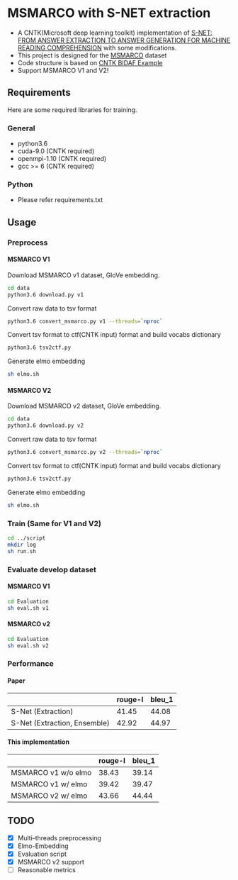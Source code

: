 # MSMARCO with S-NET extraction
* A CNTK(Microsoft deep learning toolkit) implementation of [S-NET: FROM ANSWER EXTRACTION TO ANSWER
GENERATION FOR MACHINE READING COMPREHENSION](https://arxiv.org/pdf/1706.04815.pdf) with some modifications. 
* This project is designed for the [MSMARCO](http://www.msmarco.org/) dataset
* Code structure is based on [CNTK BIDAF Example](https://github.com/Microsoft/CNTK/tree/nikosk/bidaf/Examples/Text/BidirectionalAttentionFlow/msmarco)
* Support MSMARCO V1 and V2!

## Requirements

Here are some required libraries for training.

### General
* python3.6
* cuda-9.0 (CNTK required)
* openmpi-1.10 (CNTK required)
* gcc >= 6 (CNTK required)

### Python
* Please refer requirements.txt

## Usage 

### Preprocess

#### MSMARCO V1
Download MSMARCO v1 dataset, GloVe embedding.

```Bash
cd data
python3.6 download.py v1
```

Convert raw data to tsv format

```Bash
python3.6 convert_msmarco.py v1 --threads=`nproc` 
```

Convert tsv format to ctf(CNTK input) format and build vocabs dictionary

```Bash
python3.6 tsv2ctf.py
```

Generate elmo embedding

```Bash
sh elmo.sh
```

#### MSMARCO V2

Download MSMARCO v2 dataset, GloVe embedding.

```Bash
cd data
python3.6 download.py v2
```

Convert raw data to tsv format

```Bash
python3.6 convert_msmarco.py v2 --threads=`nproc`
```

Convert tsv format to ctf(CNTK input) format and build vocabs dictionary

```Bash
python3.6 tsv2ctf.py
```

Generate elmo embedding

```Bash
sh elmo.sh
```

### Train (Same for V1 and V2)

```Bash
cd ../script
mkdir log
sh run.sh
```

### Evaluate develop dataset

#### MSMARCO V1

```Bash
cd Evaluation
sh eval.sh v1
```

#### MSMARCO v2

```Bash
cd Evaluation
sh eval.sh v2
```

### Performance

#### Paper
||rouge-l|bleu_1|
|---|---|---|
|S-Net (Extraction)|41.45|44.08|
|S-Net (Extraction, Ensemble)|42.92|44.97|

#### This implementation
||rouge-l|bleu_1|
|---|---|---|
|MSMARCO v1 w/o elmo|38.43 | 39.14|
|MSMARCO v1 w/  elmo|39.42 | 39.47|
|MSMARCO v2 w/  elmo|43.66 | 44.44|

## TODO
- [X] Multi-threads preprocessing 
- [X] Elmo-Embedding
- [X] Evaluation script
- [X] MSMARCO v2 support
- [ ] Reasonable metrics
